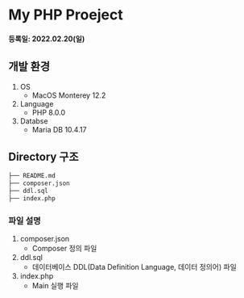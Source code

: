 # My PHP Proeject

#### 등록일: 2022.02.20(일)

## 개발 환경

1. OS
    - MacOS Monterey 12.2
2. Language
    - PHP 8.0.0
3. Databse
    - Maria DB 10.4.17

## Directory 구조

```bash
├── README.md
├── composer.json
├── ddl.sql
├── index.php
```

### 파일 설명

1. composer.json
    - Composer 정의 파일
2. ddl.sql
    - 데이터베이스 DDL(Data Definition Language, 데이터 정의어) 파일
3. index.php
    - Main 실행 파일